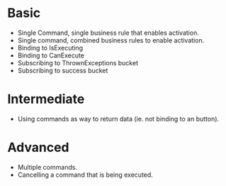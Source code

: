# Basic
* Single Command, single business rule that enables activation.
* Single command, combined business rules to enable activation.
* Binding to IsExecuting
* Binding to CanExecute
* Subscribing to ThrownExceptions bucket
* Subscribing to success bucket

# Intermediate
* Using commands as way to return data (ie. not binding to an button).

# Advanced
* Multiple commands.
* Cancelling a command that is being executed.
